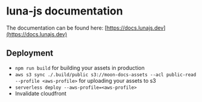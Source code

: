 # luna-js documentation

The documentation can be found here: [https://docs.lunajs.dev](https://docs.lunajs.dev)


## Deployment

- `npm run build` for building your assets in production
- `aws s3 sync ./.build/public s3://moon-docs-assets --acl public-read --profile <aws-profile>` for uploading your assets to s3
- `serverless deploy --aws-profile=<aws-profile>`
- Invalidate cloudfront
